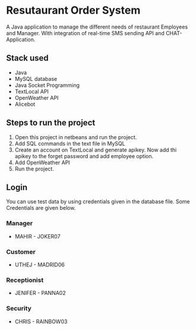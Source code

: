 
# Resutaurant Order System
A Java application to manage the different needs of restaurant Employees and Manager. With integration of real-time SMS sending API and CHAT-Application.

## Stack used

 - Java
 - MySQL database
 - Java Socket Programming
 - TextLocal API
 - OpenWeather API
 - Alicebot

## Steps to run the project

 1. Open this project in netbeans and run the project.
 2. Add SQL commands in the text file in MySQL
 3. Create an account on TextLocal and generate apikey. Now add thi apikey to the forget password and add employee option.
 4. Add OpenWeather API
 5. Run the project.

## Login
You can use test data by using credentials given in the database file. Some Credentials are given below. 
### Manager
 - MAHIR - JOKER07

### Customer
 - UTHEJ - MADRID06

### Receptionist
 - JENIFER - PANNA02

### Security
 - CHRIS - RAINBOW03
